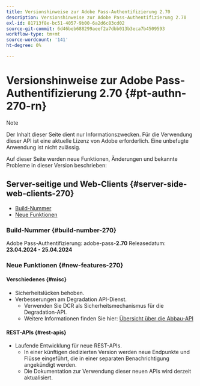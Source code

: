 ```yaml
---
title: Versionshinweise zur Adobe Pass-Authentifizierung 2.70
description: Versionshinweise zur Adobe Pass-Authentifizierung 2.70
exl-id: 81713f8e-bc51-4057-9b00-6a2d6c83cd02
source-git-commit: 6d46beb688299aeef2a7dbb013b3eca7b4509593
workflow-type: tm+mt
source-wordcount: '141'
ht-degree: 0%

---
```


# Versionshinweise zur Adobe Pass-Authentifizierung 2.70 {#pt-authn-270-rn}

>[!NOTE]
>
>Der Inhalt dieser Seite dient nur Informationszwecken. Für die Verwendung dieser API ist eine aktuelle Lizenz von Adobe erforderlich. Eine unbefugte Anwendung ist nicht zulässig.

Auf dieser Seite werden neue Funktionen, Änderungen und bekannte Probleme in dieser Version beschrieben:

## Server-seitige und Web-Clients {#server-side-web-clients-270}

* [Build-Nummer](#build-number-270)
* [Neue Funktionen](#new-features-270)

### Build-Nummer {#build-number-270}

Adobe Pass-Authentifizierung: adobe-pass-**2.70**
Releasedatum: **23.04.2024 - 25.04.2024**

### Neue Funktionen {#new-features-270}

#### Verschiedenes {#misc}

* Sicherheitslücken behoben.
* Verbesserungen am Degradation API-Dienst.
   * Verwenden Sie DCR als Sicherheitsmechanismus für die Degradation-API.
   * Weitere Informationen finden Sie hier: [Übersicht über die Abbau-API](degradation-api-overview.md)

#### REST-APIs {#rest-apis}

* Laufende Entwicklung für neue REST-APIs.
   * In einer künftigen dedizierten Version werden neue Endpunkte und Flüsse eingeführt, die in einer separaten Benachrichtigung angekündigt werden.
   * Die Dokumentation zur Verwendung dieser neuen APIs wird derzeit aktualisiert.

